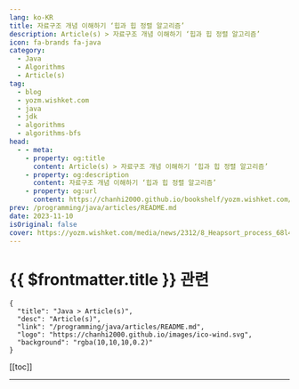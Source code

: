 ```yaml
---
lang: ko-KR
title: 자료구조 개념 이해하기 ‘힙과 힙 정렬 알고리즘’
description: Article(s) > 자료구조 개념 이해하기 ‘힙과 힙 정렬 알고리즘’
icon: fa-brands fa-java
category: 
  - Java
  - Algorithms
  - Article(s)
tag: 
  - blog
  - yozm.wishket.com
  - java
  - jdk
  - algorithms
  - algorithms-bfs
head:
  - - meta:
    - property: og:title
      content: Article(s) > 자료구조 개념 이해하기 ‘힙과 힙 정렬 알고리즘’
    - property: og:description
      content: 자료구조 개념 이해하기 ‘힙과 힙 정렬 알고리즘’
    - property: og:url
      content: https://chanhi2000.github.io/bookshelf/yozm.wishket.com/2312.html
prev: /programming/java/articles/README.md
date: 2023-11-10
isOriginal: false
cover: https://yozm.wishket.com/media/news/2312/8_Heapsort_process_68l4d8i.png
---
```


# {{ $frontmatter.title }} 관련

```component VPCard
{
  "title": "Java > Article(s)",
  "desc": "Article(s)",
  "link": "/programming/java/articles/README.md",
  "logo": "https://chanhi2000.github.io/images/ico-wind.svg",
  "background": "rgba(10,10,10,0.2)"
}
```

[[toc]]

---

<SiteInfo
  name="자료구조 개념 이해하기 ‘힙과 힙 정렬 알고리즘’ | 요즘IT"
  desc="자료구조란 데이터를 효율적으로 저장, 검색, 삭제할 수 있도록 설계된 구조나 방법을 의미합니다. 이 중에서 힙(Heap)은 정렬, 우선순위 큐, 스케줄링과 같은 다양한 알고리즘에서 활용되는 자료구조입니다. 이번 글에서는 힙에 대한 기본적인 개념과 구현 방법을 소개하고, 힙을 활용한 정렬 알고리즘에 대해 살펴볼까 합니다. 더불어 힙 정렬의 시간 복잡도를 분석하여 어떤 경우에서 힙을 사용하는 것이 적절한지에 대해서도 알아보겠습니다."
  url="https://yozm.wishket.com/magazine/detail/2312/"
  logo="https://yozm.wishket.com/static/renewal/img/global/gnb_yozmit.svg"
  preview="https://yozm.wishket.com/media/news/2312/8_Heapsort_process_68l4d8i.png"/>

<!-- TODO: 작성 -->

